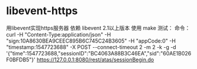 # libevent-https
用libevent实现https服务器
依赖
  libevent 2.1以上版本
使用
  make
测试：
    命令：curl -H "Content-Type:application/json" -H "sign:10A8630BEA9CEEC895B6C745C24B3605" -H "appCode:0" -H "timestamp:1547723688" -X POST --connect-timeout 2 -m 2 -k -g -d '{"time":1547723688,"sessionID":"BC4063A88B3C46EA","sid":"60AE1B026F0BFDB5"}' https://127.0.0.1:8080/rest/atas/sessionBegin.do
    
